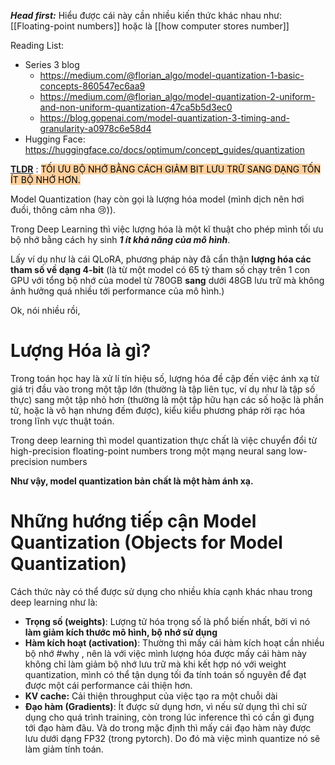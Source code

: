 
***Head first:*** Hiểu được cái này cần nhiều kiến thức khác nhau như: [[Floating-point numbers]] hoặc là [[how computer stores number]]

Reading List:
- Series 3 blog
	-  https://medium.com/@florian_algo/model-quantization-1-basic-concepts-860547ec6aa9
	-  https://medium.com/@florian_algo/model-quantization-2-uniform-and-non-uniform-quantization-47ca5b5d3ec0
	-  https://blog.gopenai.com/model-quantization-3-timing-and-granularity-a0978c6e58d4
- Hugging Face: https://huggingface.co/docs/optimum/concept_guides/quantization

**<u>TLDR</u>** : <mark style="background: #FFB86CA6;">TỐI ƯU BỘ NHỚ BẰNG CÁCH GIẢM BIT LƯU TRỮ SANG DẠNG TỐN ÍT BỘ NHỚ HƠN.</mark> 


Model Quantization (hay còn gọi là lượng hóa model (mình dịch nên hơi đuồi, thông cảm nha 😢)). 

Trong Deep Learning thì việc lượng hóa là một kĩ thuật cho phép mình tối ưu bộ nhớ bằng cách hy sinh ***1 ít khả năng của mô hình***. 

Lấy ví dụ như là cái QLoRA, phương pháp này đã cẩn thận **lượng hóa các tham số về dạng 4-bit** (là từ một model có 65 tỷ tham số chạy trên 1 con GPU với tổng bộ nhớ của model từ 780GB **sang** dưới 48GB lưu trữ mà không ảnh hưởng quá nhiều tới performance của mô hình.)

Ok, nói nhiều rồi,

# Lượng Hóa là gì?

Trong toán học hay là xử lí tín hiệu số, lượng hóa đề cập đến việc ánh xạ từ giá trị đầu vào trong một tập lớn (thường là tập liên tục, ví dụ như là tập số thực) sang một tập nhỏ hơn (thường là một tập hữu hạn các số hoặc là phần tử, hoặc là vô hạn nhưng đếm được), kiểu kiểu phương pháp rời rạc hóa trong lĩnh vực thuật toán. 

Trong deep learning thì model quantization thực chất là việc chuyển đổi từ high-precision floating-point numbers trong một mạng neural sang low-precision numbers

**Như vậy, model quantization bản chất là một hàm ánh xạ.**



# Những hướng tiếp cận Model Quantization (Objects for Model Quantization)

Cách thức này có thể được sử dụng cho nhiều khía cạnh khác nhau trong deep learning như là: 

- **Trọng số (weights)**: Lượng tử hóa trọng số là phổ biến nhất, bởi vì nó **làm giảm kích thước mô hình, bộ nhớ sử dụng**
- **Hàm kích hoạt (activation)**: Thường thì mấy cái hàm kích hoạt cần nhiều bộ nhớ #why , nên là với việc mình lượng hóa được mấy cái hàm này không chỉ làm giảm bộ nhớ lưu trữ mà khi kết hợp nó với weight quantization, mình có thể tận dụng tối đa tính toán số nguyên để đạt được một cái performance cải thiện hơn. 
- **KV cache:** Cải thiện throughput của việc tạo ra một chuỗi dài
- **Đạo hàm (Gradients)**: Ít được sử dụng hơn, vì nếu sử dụng thì chỉ sử dụng cho quá trình training, còn trong lúc inference thì có cần gì đụng tới đạo hàm đâu. Và do trong mặc định thì mấy cái  đạo hàm này được lưu dưới dạng FP32 (trong pytorch). Do đó mà việc mình quantize nó sẽ làm giảm tính toán. 
